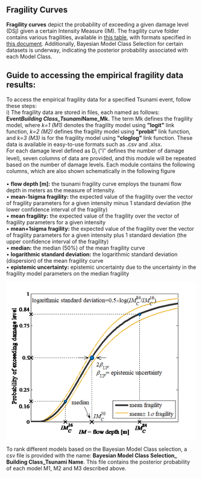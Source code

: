 ## Fragility Curves
**Fragility curves** depict the probability of exceeding a given damage level (DSj) given a certain Intensity Measure (IM). The fragility curve folder contains various fragilities, available in [this table](https://github.com/eurotsunamirisk/etris_data_and_data_products/blob/main/etris_data_products/fragility_curves_table.csv), with formats specified in [this document](https://github.com/eurotsunamirisk/etris_data_and_data_products/blob/main/etris_data_products/Fragility_Curves/ReadMe%20file%20for%20fragility%20data.pdf). Additionally, Bayesian Model Class Selection for certain datasets is underway, indicating the posterior probability associated with each Model Class.

## Guide to accessing the empirical fragility data results:
To access the empirical fragility data for a specified Tsunami event, follow these steps:<br> 
i) The fragility data are stored in files, each named as follows: **Event**_**Building Class_Tsunami**_**Name_Mk.** The term Mk defines the fragility model, where *k=1* *(M1)* denotes the fragility model using **"logit"** link function, *k=2* *(M2)* defines the fragility model using **"probit"** link function, and *k=3* *(M3)* is for the fragility model using **"cloglog"** link function. These data is available in easy-to-use formats such as .csv and .xlsx.
<br> For each damage level defined as D<sub>i</sub> (″i″ defines the number of damage level), seven columns of data are provided, and this module will be repeated based on the number of damage levels. Each module contains the following columns, which are also shown schematically in the following figure 
<br>
<br> •	**flow depth [m]:** the tsunami fragility curve employs the tsunami flow depth in meters as the measure of intensity.
<br> •	**mean-1sigma fragility:** the expected value of the fragility over the vector of fragility parameters for a given intensity minus 1 standard deviation (the lower confidence interval of the fragility)
<br> •	**mean fragility:** the expected value of the fragility over the vector of fragility parameters for a given intensity 
<br> •	**mean+1sigma fragility:** the expected value of the fragility over the vector of fragility parameters for a given intensity plus 1 standard deviation (the upper confidence interval of the fragility)
<br> •	**median:** the median (50%) of the mean fragility curve
<br> •	**logarithmic standard deviation:** the logarithmic standard deviation (dispersion) of the mean fragility curve
<br> •	**epistemic uncertainty:** epistemic uncertainty due to the uncertainty in the fragility model parameters on the median fragility
<p align="center">
  <img src="https://github.com/soltanisgeo/readme/blob/main/Fragilitygit.png" />
</p>

To rank different models based on the Bayesian Model Class selection, a csv file is provided with the name: **Bayesian Model Class Selection_ Building Class_Tsunami Name**. This file contains the posterior probability of each model M1, M2 and M3 described above.

